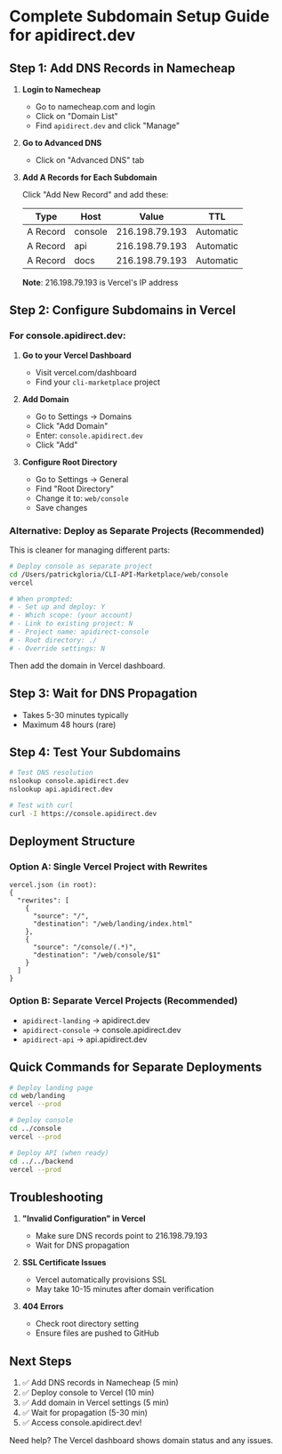 # Complete Subdomain Setup Guide for apidirect.dev

## Step 1: Add DNS Records in Namecheap

1. **Login to Namecheap**
   - Go to namecheap.com and login
   - Click on "Domain List"
   - Find `apidirect.dev` and click "Manage"

2. **Go to Advanced DNS**
   - Click on "Advanced DNS" tab

3. **Add A Records for Each Subdomain**
   
   Click "Add New Record" and add these:
   
   | Type | Host | Value | TTL |
   |------|------|-------|-----|
   | A Record | console | 216.198.79.193 | Automatic |
   | A Record | api | 216.198.79.193 | Automatic |
   | A Record | docs | 216.198.79.193 | Automatic |

   **Note**: 216.198.79.193 is Vercel's IP address

## Step 2: Configure Subdomains in Vercel

### For console.apidirect.dev:

1. **Go to your Vercel Dashboard**
   - Visit vercel.com/dashboard
   - Find your `cli-marketplace` project

2. **Add Domain**
   - Go to Settings → Domains
   - Click "Add Domain"
   - Enter: `console.apidirect.dev`
   - Click "Add"

3. **Configure Root Directory**
   - Go to Settings → General
   - Find "Root Directory"
   - Change it to: `web/console`
   - Save changes

### Alternative: Deploy as Separate Projects (Recommended)

This is cleaner for managing different parts:

```bash
# Deploy console as separate project
cd /Users/patrickgloria/CLI-API-Marketplace/web/console
vercel

# When prompted:
# - Set up and deploy: Y
# - Which scope: (your account)
# - Link to existing project: N
# - Project name: apidirect-console
# - Root directory: ./
# - Override settings: N
```

Then add the domain in Vercel dashboard.

## Step 3: Wait for DNS Propagation

- Takes 5-30 minutes typically
- Maximum 48 hours (rare)

## Step 4: Test Your Subdomains

```bash
# Test DNS resolution
nslookup console.apidirect.dev
nslookup api.apidirect.dev

# Test with curl
curl -I https://console.apidirect.dev
```

## Deployment Structure

### Option A: Single Vercel Project with Rewrites
```
vercel.json (in root):
{
  "rewrites": [
    {
      "source": "/",
      "destination": "/web/landing/index.html"
    },
    {
      "source": "/console/(.*)",
      "destination": "/web/console/$1"
    }
  ]
}
```

### Option B: Separate Vercel Projects (Recommended)
- `apidirect-landing` → apidirect.dev
- `apidirect-console` → console.apidirect.dev
- `apidirect-api` → api.apidirect.dev

## Quick Commands for Separate Deployments

```bash
# Deploy landing page
cd web/landing
vercel --prod

# Deploy console
cd ../console
vercel --prod

# Deploy API (when ready)
cd ../../backend
vercel --prod
```

## Troubleshooting

1. **"Invalid Configuration" in Vercel**
   - Make sure DNS records point to 216.198.79.193
   - Wait for DNS propagation

2. **SSL Certificate Issues**
   - Vercel automatically provisions SSL
   - May take 10-15 minutes after domain verification

3. **404 Errors**
   - Check root directory setting
   - Ensure files are pushed to GitHub

## Next Steps

1. ✅ Add DNS records in Namecheap (5 min)
2. ✅ Deploy console to Vercel (10 min)
3. ✅ Add domain in Vercel settings (5 min)
4. ✅ Wait for propagation (5-30 min)
5. ✅ Access console.apidirect.dev!

Need help? The Vercel dashboard shows domain status and any issues.